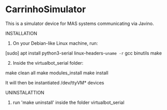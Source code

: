 # CarrinhoSimulator
This is a simulator device for MAS systems communicating via Javino.

INSTALLATION

1) On your Debian-like Linux machine, run:

[sudo] apt install python3-serial linux-headers-`uname -r` gcc binutils make 

2) Inside the virtualbot_serial folder:

make clean all
make modules_install
make install

It will then be instantiated /dev/ttyVM* devices

UNINSTALATTION

1) run 'make uninstall' inside the folder virtualbot_serial

